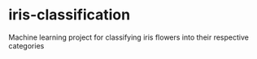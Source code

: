 # iris-classification
Machine learning  project for classifying iris flowers into their respective categories
